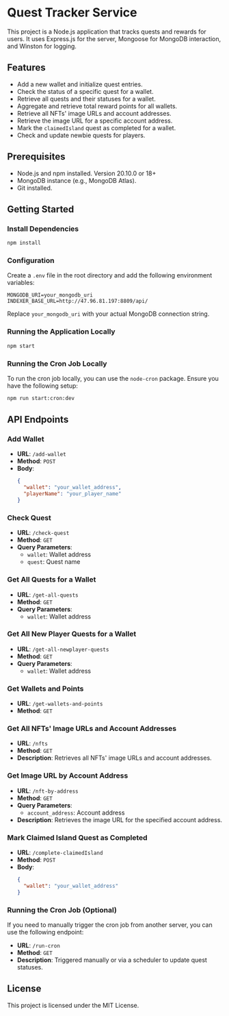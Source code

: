 
# Quest Tracker Service

This project is a Node.js application that tracks quests and rewards for users. It uses Express.js for the server, Mongoose for MongoDB interaction, and Winston for logging.

## Features

- Add a new wallet and initialize quest entries.
- Check the status of a specific quest for a wallet.
- Retrieve all quests and their statuses for a wallet.
- Aggregate and retrieve total reward points for all wallets.
- Retrieve all NFTs' image URLs and account addresses.
- Retrieve the image URL for a specific account address.
- Mark the `claimedIsland` quest as completed for a wallet.
- Check and update newbie quests for players.

## Prerequisites

- Node.js and npm installed. Version 20.10.0 or 18+
- MongoDB instance (e.g., MongoDB Atlas).
- Git installed.

## Getting Started

### Install Dependencies

```sh
npm install
```

### Configuration

Create a `.env` file in the root directory and add the following environment variables:

```env
MONGODB_URI=your_mongodb_uri
INDEXER_BASE_URL=http://47.96.81.197:8809/api/
```

Replace `your_mongodb_uri` with your actual MongoDB connection string.

### Running the Application Locally

```sh
npm start
```

### Running the Cron Job Locally

To run the cron job locally, you can use the `node-cron` package. Ensure you have the following setup:

```sh
npm run start:cron:dev
```

## API Endpoints

### Add Wallet

- **URL**: `/add-wallet`
- **Method**: `POST`
- **Body**:
  ```json
  {
    "wallet": "your_wallet_address",
    "playerName": "your_player_name"
  }
  ```

### Check Quest

- **URL**: `/check-quest`
- **Method**: `GET`
- **Query Parameters**:
  - `wallet`: Wallet address
  - `quest`: Quest name

### Get All Quests for a Wallet

- **URL**: `/get-all-quests`
- **Method**: `GET`
- **Query Parameters**:
  - `wallet`: Wallet address

### Get All New Player Quests for a Wallet

- **URL**: `/get-all-newplayer-quests`
- **Method**: `GET`
- **Query Parameters**:
  - `wallet`: Wallet address

### Get Wallets and Points

- **URL**: `/get-wallets-and-points`
- **Method**: `GET`

### Get All NFTs' Image URLs and Account Addresses

- **URL**: `/nfts`
- **Method**: `GET`
- **Description**: Retrieves all NFTs' image URLs and account addresses.

### Get Image URL by Account Address

- **URL**: `/nft-by-address`
- **Method**: `GET`
- **Query Parameters**:
  - `account_address`: Account address
- **Description**: Retrieves the image URL for the specified account address.

### Mark Claimed Island Quest as Completed

- **URL**: `/complete-claimedIsland`
- **Method**: `POST`
- **Body**:
  ```json
  {
    "wallet": "your_wallet_address"
  }
  ```

### Running the Cron Job (Optional)

If you need to manually trigger the cron job from another server, you can use the following endpoint:

- **URL**: `/run-cron`
- **Method**: `GET`
- **Description**: Triggered manually or via a scheduler to update quest statuses.

## License

This project is licensed under the MIT License.
